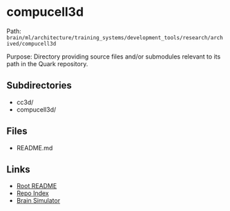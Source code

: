 # compucell3d

Path: `brain/ml/architecture/training_systems/development_tools/research/archived/compucell3d`

Purpose: Directory providing source files and/or submodules relevant to its path in the Quark repository.

## Subdirectories
- cc3d/
- compucell3d/

## Files
- README.md

## Links
- [Root README](../../../../../../../README.md)
- [Repo Index](../../../../../../../repo_index.json)
- [Brain Simulator](../../../../../../../brain/architecture/brain_simulator.py)
